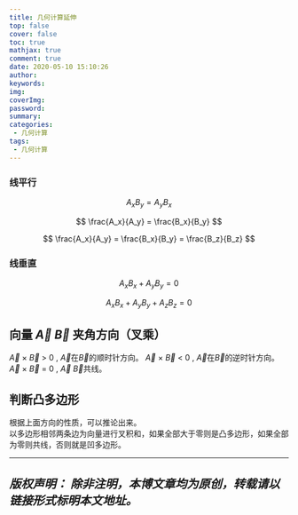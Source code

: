 ```yaml
---
title: 几何计算延伸
top: false
cover: false
toc: true
mathjax: true
comment: true
date: 2020-05-10 15:10:26
author:
keywords:
img:
coverImg:
password:
summary:
categories:
 - 几何计算
tags:
 - 几何计算
---
```


### 线平行
$$
A_xB_y = A_yB_x
$$

$$
\frac{A_x}{A_y} = \frac{B_x}{B_y}
$$

$$
\frac{A_x}{A_y} = \frac{B_x}{B_y} = \frac{B_z}{B_z}
$$

### 线垂直
$$
A_xB_x + A_yB_y = 0
$$

$$
A_xB_x + A_yB_y + A_zB_z = 0
$$

## 向量 $\vec A$ $\vec B$ 夹角方向（**叉乘**）
$\vec A$ $\times$ $\vec B$ > 0 , $\vec A$在$\vec B$的顺时针方向。
$\vec A$ $\times$ $\vec B$ < 0 , $\vec A$在$\vec B$的逆时针方向。
$\vec A$ $\times$ $\vec B$ = 0 , $\vec A$ $\vec B$共线。

## 判断凸多边形
根据上面方向的性质，可以推论出来。  
以多边形相邻两条边为向量进行叉积和，如果全部大于零则是凸多边形，如果全部为零则共线，否则就是凹多边形。



---
*版权声明：*
*除非注明，本博文章均为原创，转载请以链接形式标明本文地址。*
---